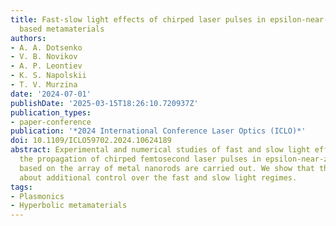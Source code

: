 ```yaml
---
title: Fast-slow light effects of chirped laser pulses in epsilon-near-zero nanorods
  based metamaterials
authors:
- A. A. Dotsenko
- V. B. Novikov
- A. P. Leontiev
- K. S. Napolskii
- T. V. Murzina
date: '2024-07-01'
publishDate: '2025-03-15T18:26:10.720937Z'
publication_types:
- paper-conference
publication: '*2024 International Conference Laser Optics (ICLO)*'
doi: 10.1109/ICLO59702.2024.10624189
abstract: Experimental and numerical studies of fast and slow light effects under
  the propagation of chirped femtosecond laser pulses in epsilon-near-zero metamaterials
  based on the array of metal nanorods are carried out. We show that the chirp brings
  about additional control over the fast and slow light regimes.
tags:
- Plasmonics
- Hyperbolic metamaterials
---
```

